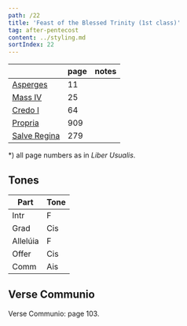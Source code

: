 ```yaml
---
path: /22
title: 'Feast of the Blessed Trinity (1st class)'
tag: after-pentecost
content: ../styling.md
sortIndex: 22
---
```


|   | page | notes   |
|---|---|---|
| [Asperges](/pdf/asperges.pdf) | 11 ||
| [Mass IV](/pdf/iv.pdf) | 25 ||
| [Credo I](/pdf/credo-i.pdf) | 64 ||
| [Propria](/pdf/feast-of-the-blessed-trinity.pdf)  | 909 ||
| [Salve Regina](/pdf/salve-regina.pdf)  | 279  ||

*) all page numbers as in _Liber Usualis_.

## Tones

| Part  | Tone |
|---|---|
| Intr | F |
| Grad | Cis |
| Allelúia | F |
| Offer | Cis |
| Comm | Ais |

## Verse Communio
Verse Communio: page 103.
